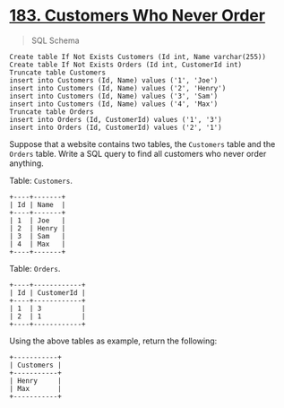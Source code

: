 # [183. Customers Who Never Order](https://leetcode.com/problems/customers-who-never-order)

> SQL Schema

    Create table If Not Exists Customers (Id int, Name varchar(255))
    Create table If Not Exists Orders (Id int, CustomerId int)
    Truncate table Customers
    insert into Customers (Id, Name) values ('1', 'Joe')
    insert into Customers (Id, Name) values ('2', 'Henry')
    insert into Customers (Id, Name) values ('3', 'Sam')
    insert into Customers (Id, Name) values ('4', 'Max')
    Truncate table Orders
    insert into Orders (Id, CustomerId) values ('1', '3')
    insert into Orders (Id, CustomerId) values ('2', '1')

Suppose that a website contains two tables, the `Customers` table and the `Orders` table. Write a SQL query to find all customers who never order anything.

Table: `Customers`.

    +----+-------+
    | Id | Name  |
    +----+-------+
    | 1  | Joe   |
    | 2  | Henry |
    | 3  | Sam   |
    | 4  | Max   |
    +----+-------+

Table: `Orders`.

    +----+------------+
    | Id | CustomerId |
    +----+------------+
    | 1  | 3          |
    | 2  | 1          |
    +----+------------+

Using the above tables as example, return the following:

    +-----------+
    | Customers |
    +-----------+
    | Henry     |
    | Max       |
    +-----------+
